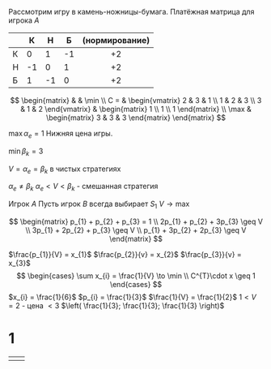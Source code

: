 Рассмотрим игру в камень-ножницы-бумага.
Платёжная матрица для игрока $A$

|     | К   | Н   | Б   | (нормирование) |
| --- | --- | --- | --- | :------------: |
| К   | 0   | 1   | -1  |       +2       |
| Н   | -1  | 0   | 1   |       +2       |
| Б   | 1   | -1  | 0   |       +2       |
$$
\begin{matrix}
 &  & \min \\
C = & \begin{vmatrix}
2 & 3 & 1 \\
1 & 2 & 3 \\
3 & 1 & 2
\end{vmatrix} & \begin{matrix}
1 \\
1 \\
1
\end{matrix} \\
\max & \begin{matrix}
3 & 3 & 3
\end{matrix}
\end{matrix}
$$

$\max \alpha_{e} = 1$
Нижняя цена игры.

$\min \beta_{k} = 3$

$V = \alpha_{e} = \beta_{k}$ в чистых стратегиях

$\alpha_{e} \neq \beta_{k}$
$\alpha_{e} < V < \beta_{k}$ - смешанная стратегия

Игрок $A$
Пусть игрок $B$ всегда выбирает $S_{1}$
$V \to \max$

$$
\begin{matrix}
p_{1} + p_{2} + p_{3} = 1 \\
2p_{1} + p_{2} + 3p_{3} \geq V \\
3p_{1} + 2p_{2} + p_{3} \geq V \\
p_{1} + 3p_{2} + 2p_{3} \geq V
\end{matrix}
$$



$\frac{p_{1}}{V} = x_{1}$
$\frac{p_{2}}{v} = x_{2}$
$\frac{p_{3}}{v} = x_{3}$
$$
\begin{cases}
\sum x_{i} = \frac{1}{V} \to \min \\
C^{T}\cdot x \geq 1
\end{cases} 
$$
$x_{i} = \frac{1}{6}$
$p_{i} = \frac{1}{3}$
$\frac{1}{V} = \frac{1}{2}$
$1 < V = 2$ - цена $< 3$
$\left( \frac{1}{3}; \frac{1}{3}; \frac{1}{3} \right)$



# 1

|     |     |
| --- | --- |
|     |     |
